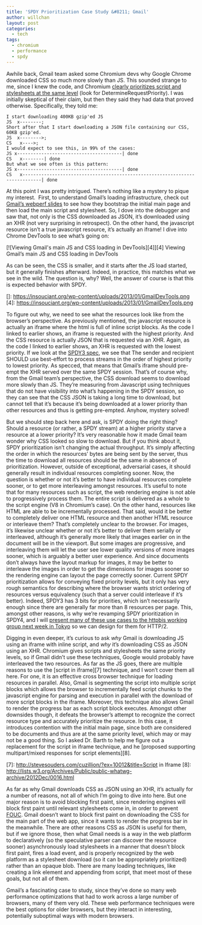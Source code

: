 ```yaml
---
title: 'SPDY Prioritization Case Study &#8211; Gmail'
author: willchan
layout: post
categories:
  - tech
tags:
  - chromium
  - performance
  - spdy
---
```

Awhile back, Gmail team asked some Chromium devs why Google Chrome downloaded CSS so much more slowly than JS. This sounded strange to me, since I knew the code, and Chromium [clearly prioritizes script and stylesheets at the same level][1] (look for DetermineRequestPriority). I was initially skeptical of their claim, but then they said they had data that proved otherwise. Specifically, they told me:

 [1]: https://src.chromium.org/viewvc/chrome/trunk/src/content/browser/loader/resource_dispatcher_host_impl.cc?revision=178529&view=markup

    I start downloading 400KB gzip'ed JS
    JS  x--------;
    Short after that I start downloading a JSON file containing our CSS, 60KB gzip'ed.
    JS  x-------->;
    CS   x---->;
    I would expect to see this, in 99% of the cases:
    JS x---------------------------------------| done
    CS   x--------| done
    But what we see often is this pattern:
    JS x---------------------------------------| done
    CS   x-----------------------------------------------------------------------------| done

At this point I was pretty intrigued. There’s nothing like a mystery to pique my interest.  First, to understand Gmail’s loading infrastructure, check out [Gmail’s webperf slides][2] to see how they bootstrap the initial main page and then load the main script and stylesheet. So, I dove into the debugger and saw that, not only is the CSS downloaded as JSON, it’s downloaded using an XHR (not very surprising in retrospect). On the other hand, the javascript resource isn’t a true javascript resource, it’s actually an iframe! I dive into Chrome DevTools to see what’s going on:

 [2]: http://www.w3.org/2012/11/webperf-slides-hundt.pdf

[![Viewing Gmail's main JS and CSS loading in DevTools][4]][4]
Viewing Gmail’s main JS and CSS loading in DevTools

As can be seen, the CSS is smaller, and it starts after the JS load started, but it generally finishes afterward. Indeed, in practice, this matches what we see in the wild. The question is, why? Well, the answer of course is that this is expected behavior with SPDY.

 []: https://insouciant.org/wp-content/uploads/2013/01/GmailDevTools.png
 [4]: https://insouciant.org/wp-content/uploads/2013/01/GmailDevTools.png

To figure out why, we need to see what the resources look like from the browser’s perspective. As previously mentioned, the javascript resource is actually an iframe where the html is full of inline script blocks. As the code I linked to earlier shows, an iframe is requested with the highest priority. And the CSS resource is actually JSON that is requested via an XHR. Again, as the code I linked to earlier shows, an XHR is requested with the lowest priority. If we look at the [SPDY3 spec][5], we see that The sender and recipient SHOULD use best-effort to process streams in the order of highest priority to lowest priority. As specced, that means that Gmail’s iframe should pre-empt the XHR served over the same SPDY session. That’s of course why, from the Gmail team’s perspective, the CSS download seems to download more slowly than JS. They’re measuring from Javascript using techniques that do not have visibility into what’s happening in the SPDY session, so they can see that the CSS JSON is taking a long time to download, but cannot tell that it’s because it’s being downloaded at a lower priority than other resources and thus is getting pre-empted. Anyhow, mystery solved!

 [5]: http://dev.chromium.org/spdy/spdy-protocol/spdy-protocol-draft3#TOC-2.3.3-Stream-priority

But we should step back here and ask, is SPDY doing the right thing? Should a resource (or rather, a SPDY stream) at a higher priority starve a resource at a lower priority? It’s very reasonable how it made Gmail team wonder why CSS looked so slow to download. But if you think about it, SPDY prioritization isn’t changing the actual throughput. It’s simply affecting the order in which the resources’ bytes are being sent by the server, thus the time to download all resources should be the same in absence of prioritization. However, outside of exceptional, adversarial cases, it should generally result in individual resources completing sooner. Now, the question is whether or not it’s better to have individual resources complete sooner, or to get more interleaving amongst resources. It’s useful to note that for many resources such as script, the web rendering engine is not able to progressively process them. The entire script is delivered as a whole to the script engine (V8 in Chromium’s case). On the other hand, resources like HTML are able to be incrementally processed. That said, would it be better to completely deliver one HTML resource and then another HTML resource or interleave them? That’s completely unclear to the browser. For images, it’s likewise unclear whether or not it’s better to deliver them serially or interleaved, although it’s generally more likely that images earlier on in the document will be in the viewport. But some images are progressive, and interleaving them will let the user see lower quality versions of more images sooner, which is arguably a better user experience. And since documents don’t always have the layout markup for images, it may be better to interleave the images in order to get the dimensions for images sooner so the rendering engine can layout the page correctly sooner. Current SPDY prioritization allows for conveying fixed priority levels, but it only has very rough semantics for describing where the browser wants strict ordering of resources versus equivalency (such that a server could interleave if it’s better). Indeed, SPDY3 has 3 bits for priorities, which isn’t necessarily enough since there are generally far more than 8 resources per page. This, amongst other reasons, is why we’re revamping SPDY prioritization in SPDY4, and I will [present many of these use cases to the httpbis working group next week in Tokyo][6] so we can design for them for HTTP/2.

Digging in even deeper, it’s curious to ask *why* Gmail is downloading JS using an iframe with inline script, and *why* it’s downloading CSS as JSON using an XHR. Chromium gives scripts and stylesheets the same priority levels, so if Gmail didn’t use these techniques, Google would probably have interleaved the two resources. As far as the JS goes, there are multiple reasons to use the [script in iframe][7] technique, and I won’t cover them all here. For one, it is an effective cross browser technique for loading resources in parallel. Also, Gmail is segmenting the script into multiple script blocks which allows the browser to incrementally feed script chunks to the javascript engine for parsing and execution in parallel with the download of more script blocks in the iframe. Moreover, this technique also allows Gmail to render the progress bar as each script block executes. Amongst other downsides though, it defeats the browser’s attempt to recognize the correct resource type and accurately prioritize the resource. In this case, it introduces contention with the initial main page, since both are considered to be documents and thus are at the same priority level, which may or may not be a good thing. So I asked Dr. Barth to help me figure out a replacement for the script in iframe technique, and he [proposed supporting multipart/mixed responses for script elements][8].

 [6]: https://docs.google.com/presentation/d/1OfgPJsW6P7pky5PiyEzBNZnf5dWXq-y19ReSSg6BIeM/pub?start=false&loop=false&delayms=3000
 [7]: http://stevesouders.com/cuzillion/?ex=10012&title=Script in Iframe
 [8]: http://lists.w3.org/Archives/Public/public-whatwg-archive/2012Dec/0016.html

As far as why Gmail downloads CSS as JSON using an XHR, it’s actually for a number of reasons, not all of which I’m going to dive into here. But one major reason is to avoid blocking first paint, since rendering engines will block first paint until relevant stylesheets come in, in order to prevent [FOUC][9]. Gmail doesn’t want to block first paint on downloading the CSS for the main part of the web app, since it wants to render the progress bar in the meanwhile. There are other reasons CSS as JSON is useful for them, but if we ignore those, then what Gmail needs is a way in the web platform to declaratively (so the speculative parser can discover the resource sooner) asynchronously load stylesheets in a manner that doesn’t block first paint, fires a load event, and is properly recognized by the web platform as a stylesheet download (so it can be appropriately prioritized) rather than an opaque blob. There are many loading techniques, like creating a link element and appending from script, that meet most of these goals, but not all of them.

 [9]: https://www.google.com/url?sa=t&rct=j&q=&esrc=s&source=web&cd=2&ved=0CD4QFjAB&url=http://en.wikipedia.org/wiki/Flash_of_unstyled_content&ei=yrMCUZ3dLKeViQKPpYDIBQ&usg=AFQjCNGg8uCVCVVjdE0Lb3h8gXE0b5kxRg&bvm=bv.41524429,d.cGE

Gmail’s a fascinating case to study, since they’ve done so many web performance optimizations that had to work across a large number of browsers, many of them very old. These web performance techniques were the best options for older browsers, but they interact in interesting, potentially suboptimal ways with modern browsers.
